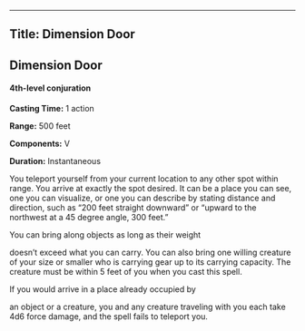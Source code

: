 -------------------------
Title: Dimension Door
-------------------------

## Dimension Door

#### 4th-level conjuration


**Casting Time:** 1 action 

**Range:** 500 feet 

**Components:** V 

**Duration:** Instantaneous


You teleport yourself from your current location to any other spot
within range. You arrive at exactly the spot desired. It can be a place
you can see, one you can visualize, or one you can describe by stating
distance and direction, such as “200 feet straight downward” or “upward
to the northwest at a 45  degree angle, 300 feet.”

You can bring along objects as long as their weight

doesn’t exceed what you can carry. You can also bring one willing
creature of your size or smaller who is carrying gear up to its carrying
capacity. The creature must be within 5 feet of you when you cast this
spell.

If you would arrive in a place already occupied by

an object or a creature, you and any creature traveling with you each
take 4d6 force damage, and the spell fails to teleport you.

